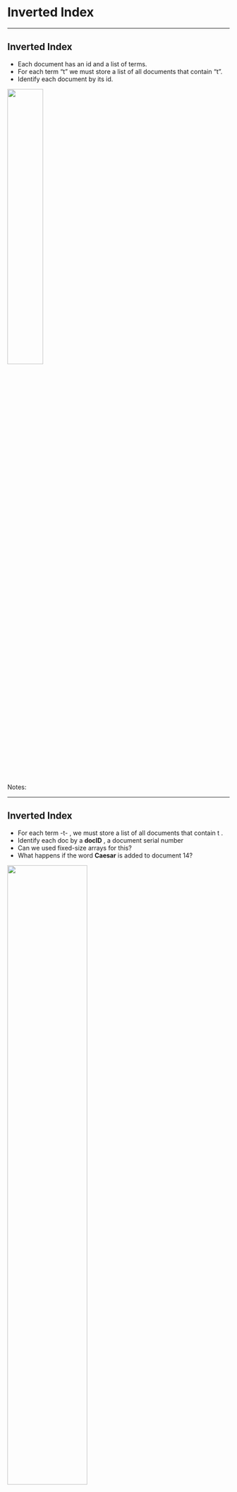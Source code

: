 # Inverted Index
---

## Inverted Index

  * Each document has an id and a list of terms.
  * For each term “t” we must store a list of all documents that contain “t”.
  * Identify each document by its id.

<img src="../../assets/images/solr/3rd-party/Inverted-Index-01.png" style="width:40%;"/> <!-- {"left" : 2.82, "top" : 3.51, "height" : 4.14, "width" : 4.6} -->


Notes:



---

## Inverted Index

  * For each term -t- , we must store a list of all documents that contain t .
  * Identify each doc by a **docID** , a document serial number
  * Can we used fixed-size arrays for this?
  * What happens if the word **Caesar** is added to document 14?


<img src="../../assets/images/solr/Inverted-Index-02.png" style="width:60%;"/> <!-- {"left" : 1.02, "top" : 4.75, "height" : 1.96, "width" : 8.21} -->

Notes:



---

## Inverted index

  * We need variable-size postings lists
    -  On disk, a continuous run of postings is normal and best
    - In memory, can use linked lists or variable length arrays
      - Some tradeoffs in size/ease of insertion

<img src="../../assets/images/solr/Inverted-Index-03.png" style="width:60%;"/><!-- {"left" : 1.3, "top" : 4.81, "height" : 1.82, "width" : 7.64} -->


  * Sorted by docID (more later on why).

Notes:



---

## Inverted Index construction

<img src="../../assets/images/solr/Inverted-Index-construction.png" style="width:60%;"/><!-- {"left" : 0.7, "top" : 1.99, "height" : 5.66, "width" : 8.85} -->

Notes:



---

## Initial stages of text processing

  * Tokenization
    - Cut character sequence into word tokens
      - Deal with **“John’s” , a state-of-the-art solution**
  * Normalization
    - Map text and query term to same form
      - You want **U.S.A.** and **USA** to match
  * Stemming
    - We may wish different forms of a root to match
      - **authorize , authorization**
  * Stop words
    - We may omit very common words (or not)
      - **the, a, to, of**


Notes:



---

## Indexer steps: Token sequence

  *  Sequence of (Modified token, Document ID) pairs.


<img src="../../assets/images/solr/3rd-party/Token-sequence.png" style="width:60%;"/><!-- {"left" : 0.62, "top" : 2.13, "height" : 4.81, "width" : 9.01} -->

Notes:



---

## Indexer steps: Sort

<img src="../../assets/images/solr/3rd-party/Sort.png" style="width:30%;float:right;"/><!-- {"left" : 5.29, "top" : 1.24, "height" : 6.58, "width" : 4.71} -->

  * Sort by terms
    - And then docID
  * **Core indexing step**


Notes:



---

## Indexer steps: Dictionary & Postings

<img src="../../assets/images/solr/3rd-party/Dictionary-Postings.png" style="width:25%;float:right"/><!-- {"left" : 6.4, "top" : 1.3, "height" : 6.46, "width" : 3.54} -->

  * Multiple term entries in a single document are merged.
  * Split into Dictionary and Postings
  * Doc. frequency information is added.


Notes:



---

## Where do we pay in storage?

<img src="../../assets/images/solr/3rd-party/storage.png" style="width:25%;float:right;"/><!-- {"left" : 6.22, "top" : 1.31, "height" : 6.62, "width" : 3.63} -->

  * IR system implementation
    - How do we index efficiently?
    - How much storage do we need?


Notes:



---

## The index we just built

  * How do we process a query?
    - Later - what kinds of queries can we process?
  * Our focus


Notes:



---

## Query processing: AND

  * Consider processing the query:
    - **Brutus** *AND* **Caesar**
    - Locate **Brutus** in the Dictionary;
      - Retrieve its postings.
    - Locate **Caesar** in the Dictionary;
      - Retrieve its postings.
    - “Merge” the two postings (intersect the document sets):
  * 128
  * 34
  * **Brutus**
  * **Caesar**


Notes:



---

## The merge

  * Walk through the two postings simultaneously, in time linear in the total number of postings entries
  * If the list lengths are x and y , the merge takes `O( x+y )`
  * operations.
  * Crucial: postings sorted by docID.

Notes:



---

## Intersecting two postings lists

  * (a “merge” algorithm)


<img src="../../assets/images/solr/3rd-party/Intersecting-two-postings-lists.png" style="width:50%;float:left;"/><!-- {"left" : 0.26, "top" : 2.07, "height" : 4.92, "width" : 6.6} -->


Notes:



---

## Boolean queries: Exact match

  * The Boolean retrieval model is being able to ask a query that is a Boolean expression:
   - Boolean Queries are queries using AND, OR and NOT to join query terms
     - Views each document as a set of words
     - Is precise: document matches condition or not.
   - Perhaps the simplest model to build an IR system on
  * Primary commercial retrieval tool for 3 decades.
  * Many search systems you still use are Boolean:
   - Email, library catalog, Mac OS X Spotlight

Notes:



---

## Example: WestLaw   

* http://www.westlaw.com/
* Largest commercial (paying subscribers) legal search service (started 1975; ranking added 1992)
* Tens of terabytes of data; ~700,000 users
* Majority of users still use boolean queries
* Example query:
  - What is the statute of limitations in cases involving the federal tort claims act?
  - LIMIT! /3 STATUTE ACTION /S FEDERAL /2 TORT /3 CLAIM
   `- /3 = within 3 words, /S = in same sentence`


Notes:



---

## Example: WestLaw 

  * Another example query:
    - Requirements for disabled people to be able to access a workplace
    - disabl! /p access! /s work-site work-place (employment /3 place
  * Note that SPACE is disjunction, not conjunction!
  * Long, precise queries; proximity operators; incrementally developed; not like web search
  * Many professional searchers still like Boolean search
    - You know exactly what you are getting
    - But that doesn’t mean it actually works better ... .

Notes:



---

## Boolean queries:

 * More general merges
 * Boolean queries: More general merges
 * Exercise: Adapt the merge for the queries:
 * **Brutus** *AND NOT* **Caesar**
 * **Brutus** *OR NOT* **Caesar**
 * Can we still run through the merge in time O( x+y )? What can we achieve?

Notes:



---

## Merging

  * What about an arbitrary Boolean formula?
  * (**Brutus** *OR* **Caesar**) *AND NOT*
  * (**Antony** *OR* **Cleopatra**)
  * Can we always merge in “linear” time?
    - Linear in what?
  * Can we do better?


Notes:



---

## Query optimization

  * What is the best order for query processing?
  * Consider a query that is an AND of n terms.
  * For each of the n terms, get its postings, then AND them together.

  * Query: Brutus AND Calpurnia  AND Caesar


<img src="../../assets/images/solr/Query-optimization.png" style="width:60%;"/><!-- {"left" : 1.02, "top" : 4.82, "height" : 1.79, "width" : 8.21} -->


Notes:



---

## Query Optimization Example

  * Process in order of increasing freq:
  * start with smallest set, then keep cutting further.
  * This is why we kept document freq. in dictionary
  * Execute the query as ( **Calpurnia** *AND* **Brutus**) *AND* **Caesar.**

<img src="../../assets/images/solr/Query-Optimization-01.png" style="width:60%;"/><!-- {"left" : 1.02, "top" : 4.67, "height" : 1.79, "width" : 8.21} -->


Notes:



---

## More general optimization


 * e.g.,  *(*  **madding**  *OR*  **crowd**  *) AND (*  **ignoble**  *OR*  **strife**  *)* 

 * Get doc. freq.’s for all terms.

 * Estimate the size of each  *OR*  by the sum of its doc. freq.’s (conservative).

 * Process in increasing order of  *OR*  sizes.


Notes: 



---

## Exercise


 * Recommend a query processing order for

 * Which two terms should we process first?

 *  **(tangerine**  *OR*  **trees)**  *AND*  **(marmalade**  *OR*  **skies)**  *AND*  **(kaleidoscope**  *OR*  **eyes)** 

| Term         | Freq   |
|--------------|--------|
| eyes         | 234334 |
| kaleidoscope | 78949  |
| marmalade    | 123321 |
| skies        | 263432 |
| tangerine    | 46653  |
| trees        | 334234 |

<!-- {"left" : 0.25, "top" : 3.32, "height" : 3.5, "width" : 9.75, "columnwidth" : [4.88, 4.88]} -->

Notes: 



---

## Query processing exercises


 * Exercise: If the query is  **friends**   *AND*  **romans**  *AND (NOT*  **countrymen**  *),* how could we use the freq of  **countrymen** ?

 * Exercise: Extend the merge to an arbitrary Boolean query.  Can we always guarantee execution in time linear in the total postings size?

 * Hint: Begin with the case of a Boolean  *formula*  query: in this, each query term appears only once in the query.

Notes: 



---

## Exercise


 * Try the search feature at http://www.rhymezone.com/shakespeare/

 * Write down five search features you think it could do better

Notes: 



---

## Phrase queries


 * We want to be able to answer queries such as  **“Calvin Klein”** – as a phrase

 * Thus the sentence  *“My best friend is Mary Klein. My name is Calvin.”*  is not a match. 

     - The concept of phrase queries has proven easily understood by users; one of the few “advanced search” ideas that works

     - Many more queries are  *implicit phrase queries* 

 * For this, it no longer suffices to store only

 *    < *term*:  *docs* > entries


Notes: 



---

## A first attempt: Biword indexes


 * Index every consecutive pair of terms in the text as a phrase

 * For example the text “Friends, Romans, Countrymen” would generate the biwords

     -  **friends romans** 

     -  **romans countrymen** 

 * Each of these biwords is now a dictionary term

 * Two-word phrase query-processing is now immediate.


Notes: 



---

## Longer phrase queries


 * Longer phrases can be processed by breaking them down

 *  **Calvin**  **Klein**  **new**  **york** can be broken into the Boolean query on biwords:

 *  **calvin**  **klein**  *AND*  **new**  **york**   *AND*  **new**  **york** 

 * Without the docs, we cannot verify that the docs matching the above Boolean query do contain the phrase.

 * Can have false positives!

Notes: 



---

## Issues for biword indexes


 * False positives, as noted before

 * Index blowup due to bigger dictionary

     - Infeasible for more than biwords, big even for them

 * Biword indexes are not the standard solution (for all biwords) but can be part of a compound strategy

Notes: 



---

## Solution 2: Positional indexes


 * In the postings, store, for each  **term** the position(s) in which tokens of it appear:

     - < **term**  `*,*` number of docs containing  **term** ;

     -  *doc1*: position1, position2 ... ;

     -  *doc2*: position1, position2 ... ;

     - etc.>

Notes: 



---

## Positional Index Example

 * Which of docs 1,2,4,5 could contain “ **to be or not to be** ”?

```text
  < **be** : 993427;
    1 : 7, 18, 33, 72, 86, 231;
    2 : 3, 149;
    4 : 17, 191, 291, 430, 434;
    5 : 363, 367, ...>
```
<!-- {"left" : 0, "top" : 1.8, "height" : 2.05, "width" : 5.11} -->

<br/>

 * For phrase queries, we use a merge algorithm recursively at the document level

 * But we now need to deal with more than just equality




Notes: 



---

## Processing a phrase query


 * Extract inverted index entries for each distinct term: **to, be, or, not.** 

 * Merge their *doc:position* lists to enumerate all positions with “ **to be or not to be** ”.

    -  **to:** *2* :1,17,74,222,551; **4:8,16,190,429,433;** *7* :13,23,191; ...

    -  **be:** *1* :17,19;  **4:17,191,291,430,434;** *5* :14,19,101; ...

 * Same general method for proximity searches


Notes: 



---

## Proximity queries


 * `LIMIT! /3 STATUTE /3 FEDERAL /2 TORT `

     - Again, here, `/k`  means “within  *k*  words of”.

 * Clearly, positional indexes can be used for such queries; biword indexes cannot.

 * Exercise: Adapt the linear merge of postings to handle proximity queries.  Can you make it work for any value of  *k* ?

     - This is a little tricky to do correctly and efficiently


Notes: 



---

## Positional index size


 * A positional index expands postings storage  *substantially* 

     - Even though indices can be compressed

 * Nevertheless, a positional index is now standardly used because of the power and usefulness of phrase and proximity queries … whether used explicitly or implicitly in a ranking retrieval system.


Notes: 



---

## Positional index size


 * Need an entry for each occurrence, not just once per document

 * Index size depends on average document size **Why?**

     - Average web page has <1000 terms

     - SEC filings, books, even some epic poems … easily 100,000 terms

 * Consider a term with frequency 0.1%

| Document Size | Postings | Positional Postings |
|---------------|----------|---------------------|
| 1000          | 1        | 1                   |
| 100,000       | 1        | 100                 |


Notes: 



---

## Rules of thumb


 * A positional index is 2–4 as large as a non-positional index

 * Positional index size 35–50% of volume of original text

     - Caveat: all of this holds for “English-like” languages


Notes: 



---

## Combination schemes


 * These two approaches can be profitably combined

     - For particular phrases ( **“Michael Jackson”, “Britney Spears”** ) it is inefficient to keep on merging positional postings lists

        * Even more so for phrases like  **“The Who”** 

 * Williams et al. (2004) evaluate a more sophisticated mixed indexing scheme

     - A typical web query mixture was executed in ¼ of the time of using just a positional index

     - It required 26% more space than having a positional index alone


Notes: 



---

## Lab: What Is An Inverted Index

- Approximate time: 30 minutes
- Instructions: inverted-index/README.md



Notes:


